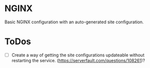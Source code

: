 # NGINX

Basic NGINX configuration with an auto-generated site configuration.

# ToDos

- [ ] Create a way of getting the site configurations updateable without restarting the service. (https://serverfault.com/questions/108261)?
